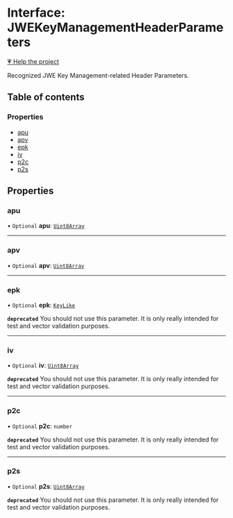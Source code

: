# Interface: JWEKeyManagementHeaderParameters

[💗 Help the project](https://github.com/sponsors/panva)

Recognized JWE Key Management-related Header Parameters.

## Table of contents

### Properties

- [apu](types.JWEKeyManagementHeaderParameters.md#apu)
- [apv](types.JWEKeyManagementHeaderParameters.md#apv)
- [epk](types.JWEKeyManagementHeaderParameters.md#epk)
- [iv](types.JWEKeyManagementHeaderParameters.md#iv)
- [p2c](types.JWEKeyManagementHeaderParameters.md#p2c)
- [p2s](types.JWEKeyManagementHeaderParameters.md#p2s)

## Properties

### apu

• `Optional` **apu**: [`Uint8Array`]( https://developer.mozilla.org/en-US/docs/Web/JavaScript/Reference/Global_Objects/Uint8Array )

___

### apv

• `Optional` **apv**: [`Uint8Array`]( https://developer.mozilla.org/en-US/docs/Web/JavaScript/Reference/Global_Objects/Uint8Array )

___

### epk

• `Optional` **epk**: [`KeyLike`](../types/types.KeyLike.md)

**`deprecated`** You should not use this parameter. It is only really intended for test and vector
  validation purposes.

___

### iv

• `Optional` **iv**: [`Uint8Array`]( https://developer.mozilla.org/en-US/docs/Web/JavaScript/Reference/Global_Objects/Uint8Array )

**`deprecated`** You should not use this parameter. It is only really intended for test and vector
  validation purposes.

___

### p2c

• `Optional` **p2c**: `number`

**`deprecated`** You should not use this parameter. It is only really intended for test and vector
  validation purposes.

___

### p2s

• `Optional` **p2s**: [`Uint8Array`]( https://developer.mozilla.org/en-US/docs/Web/JavaScript/Reference/Global_Objects/Uint8Array )

**`deprecated`** You should not use this parameter. It is only really intended for test and vector
  validation purposes.
